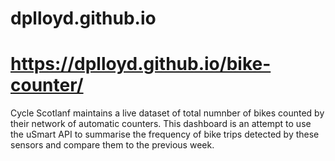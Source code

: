 # dplloyd.github.io


# https://dplloyd.github.io/bike-counter/
Cycle Scotlanf maintains a live dataset of total numnber of bikes counted by their network of automatic counters. This dashboard is an attempt to use the uSmart API to summarise the frequency of bike trips detected by these sensors and compare them to the previous week. 
